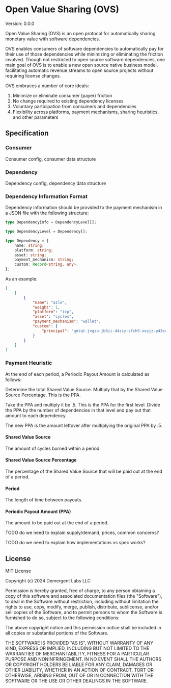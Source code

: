 # Open Value Sharing (OVS)

Version: 0.0.0

Open Value Sharing (OVS) is an open protocol for automatically sharing monetary value with software dependencies.

OVS enables consumers of software dependencies to automatically pay for their use of those dependencies while minimizing or eliminating the friction involved. Though not restricted to open source software dependencies, one main goal of OVS is to enable a new open source native business model, facilitating automatic revenue streams to open source projects without requiring license changes.

OVS embraces a number of core ideals:

1. Minimize or eliminate consumer (payer) friction
2. No change required to existing dependency licenses
3. Voluntary participation from consumers and dependencies
4. Flexibility across platforms, payment mechanisms, sharing heuristics, and other parameters

## Specification

### Consumer

Consumer config, consumer data structure

### Dependency

Dependency config, dependency data structure

### Dependency Information Format

Dependency information should be provided to the payment mechanism in a JSON file with the following structure:

```typescript
type DependencyInfo = DependencyLevel[];

type DependencyLevel = Dependency[];

type Dependency = {
    name: string;
    platform: string;
    asset: string;
    payment_mechanism: string;
    custom: Record<string, any>;
};
```

As an example:

```json
[
    [
        {
            "name": "azle",
            "weight": 1,
            "platform": "icp",
            "asset": "cycles",
            "payment_mechanism": "wallet",
            "custom": {
                "principal": "qntqt-jvgzo-jb6ii-d4ziy-sfch5-xezjz-p43eq-ojrhx-zch3w-xwist-aqe"
            }
        }
    ]
]
```

### Payment Heuristic

At the end of each period, a Periodic Payout Amount is calculated as follows:

Determine the total Shared Value Source. Multiply that by the Shared Value Source Percentage. This is the PPA.

Take the PPA and multiply it be .5. This is the PPA for the first level. Divide the PPA by the number of dependencies in that level and pay out that amount to each dependency.

The new PPA is the amount leftover after multiplying the original PPA by .5.

#### Shared Value Source

The amount of cycles burned within a period.

#### Shared Value Source Percentage

The percentage of the Shared Value Source that will be paid out at the end of a period.

#### Period

The length of time between payouts.

#### Periodic Payout Amount (PPA)

The amount to be paid out at the end of a period.

TODO do we need to explain supply/demand, prices, common concerns?

TODO do we need to explain how implementations vs spec works?

## License

MIT License

Copyright (c) 2024 Demergent Labs LLC

Permission is hereby granted, free of charge, to any person obtaining a copy
of this software and associated documentation files (the "Software"), to deal
in the Software without restriction, including without limitation the rights
to use, copy, modify, merge, publish, distribute, sublicense, and/or sell
copies of the Software, and to permit persons to whom the Software is
furnished to do so, subject to the following conditions:

The above copyright notice and this permission notice shall be included in all
copies or substantial portions of the Software.

THE SOFTWARE IS PROVIDED "AS IS", WITHOUT WARRANTY OF ANY KIND, EXPRESS OR
IMPLIED, INCLUDING BUT NOT LIMITED TO THE WARRANTIES OF MERCHANTABILITY,
FITNESS FOR A PARTICULAR PURPOSE AND NONINFRINGEMENT. IN NO EVENT SHALL THE
AUTHORS OR COPYRIGHT HOLDERS BE LIABLE FOR ANY CLAIM, DAMAGES OR OTHER
LIABILITY, WHETHER IN AN ACTION OF CONTRACT, TORT OR OTHERWISE, ARISING FROM,
OUT OF OR IN CONNECTION WITH THE SOFTWARE OR THE USE OR OTHER DEALINGS IN THE
SOFTWARE.
